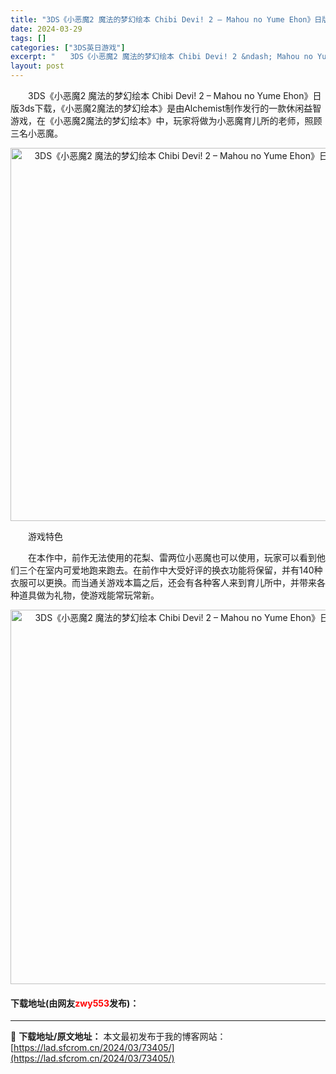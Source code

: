 ```yaml
---
title: "3DS《小恶魔2 魔法的梦幻绘本 Chibi Devi! 2 – Mahou no Yume Ehon》日版3ds下载"
date: 2024-03-29
tags: []
categories: ["3DS英日游戏"]
excerpt: "　　3DS《小恶魔2 魔法的梦幻绘本 Chibi Devi! 2 &ndash; Mahou no Yume Ehon》日版3ds下载，《小恶魔2魔法的梦幻绘本》是由Alchemist制作发行的一款休闲益智游戏，在《小恶魔2魔法的梦幻绘本》中，玩家将做为小恶魔育儿所的老师，照顾三名小恶魔。 　　游戏&hellip;"
layout: post
---
```


 <p>　　3DS《小恶魔2 魔法的梦幻绘本 Chibi Devi! 2 &ndash; Mahou no Yume Ehon》日版3ds下载，《小恶魔2魔法的梦幻绘本》是由Alchemist制作发行的一款休闲益智游戏，在《小恶魔2魔法的梦幻绘本》中，玩家将做为小恶魔育儿所的老师，照顾三名小恶魔。</p> <p align="center"><img align="" border="0" src="https://lad.sfcrom.cn/wp-content/uploads/2024/03/20240329_66062bd54e21d.png" width="597" alt="3DS《小恶魔2 魔法的梦幻绘本 Chibi Devi! 2 – Mahou no Yume Ehon》日版3ds下载" /></p> <p>　　游戏特色</p> <p>　　在本作中，前作无法使用的花梨、雷两位小恶魔也可以使用，玩家可以看到他们三个在室内可爱地跑来跑去。在前作中大受好评的换衣功能将保留，并有140种衣服可以更换。而当通关游戏本篇之后，还会有各种客人来到育儿所中，并带来各种道具做为礼物，使游戏能常玩常新。</p> <p align="center"><img align="" border="0" src="https://lad.sfcrom.cn/wp-content/uploads/2024/03/20240329_66062bd68d143.png" width="599" alt="3DS《小恶魔2 魔法的梦幻绘本 Chibi Devi! 2 – Mahou no Yume Ehon》日版3ds下载" /></p> <p><h4>下载地址(由网友<font color="red">zwy553</font>发布)：</h4></p> 

---
📖 **下载地址/原文地址：** 本文最初发布于我的博客网站：[https://lad.sfcrom.cn/2024/03/73405/](https://lad.sfcrom.cn/2024/03/73405/)
